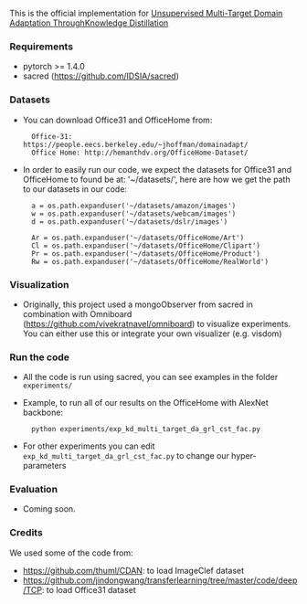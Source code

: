 This is the official implementation for [Unsupervised Multi-Target Domain Adaptation ThroughKnowledge Distillation](https://arxiv.org/abs/2007.07077)

### Requirements

- pytorch >= 1.4.0
- sacred (https://github.com/IDSIA/sacred)

### Datasets

- You can download Office31 and OfficeHome from:
    
        Office-31: https://people.eecs.berkeley.edu/~jhoffman/domainadapt/
        Office Home: http://hemanthdv.org/OfficeHome-Dataset/
    
- In order to easily run our code, we expect the datasets for Office31 and OfficeHome to found be at: '~/datasets/', here are how we get the path to our datasets in our code:
        
        a = os.path.expanduser('~/datasets/amazon/images')
        w = os.path.expanduser('~/datasets/webcam/images')
        d = os.path.expanduser('~/datasets/dslr/images')

        Ar = os.path.expanduser('~/datasets/OfficeHome/Art')
        Cl = os.path.expanduser('~/datasets/OfficeHome/Clipart')
        Pr = os.path.expanduser('~/datasets/OfficeHome/Product')
        Rw = os.path.expanduser('~/datasets/OfficeHome/RealWorld')

### Visualization

- Originally, this project used a mongoObserver from sacred in combination with Omniboard (https://github.com/vivekratnavel/omniboard) to visualize experiments. You can either use this or integrate your own visualizer (e.g. visdom)

### Run the code

- All the code is run using sacred, you can see examples in the folder `experiments/`
- Example, to run all of our results on the OfficeHome with AlexNet backbone:
    
        python experiments/exp_kd_multi_target_da_grl_cst_fac.py
- For other experiments you can edit `exp_kd_multi_target_da_grl_cst_fac.py` to change our hyper-parameters

### Evaluation

- Coming soon.

### Credits

We used some of the code from:
  - https://github.com/thuml/CDAN: to load ImageClef dataset
  - https://github.com/jindongwang/transferlearning/tree/master/code/deep/TCP: to load Office31 dataset

